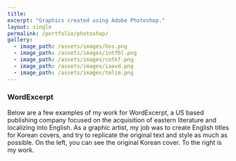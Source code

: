 ```yaml
---
title:
excerpt: "Graphics created using Adobe Photoshop."
layout: single
permalink: /portfolio/photoshop/
gallery:
  - image_path: /assets/images/hos.png
  - image_path: /assets/images/intfbl.png
  - image_path: /assets/images/cotkf.png
  - image_path: /assets/images/iaavd.png
  - image_path: /assets/images/tmlim.png
---
```


<h3> WordExcerpt </h3>
Below are a few examples of my work for WordExcerpt, a US based publishing company focused on the acquisition of eastern literature and localizing into English. As a graphic artist, my job was to create English titles for Korean covers, and try to replicate the original text and style as much as possible. On the left, you can see the original Korean cover. To the right is my work.

 